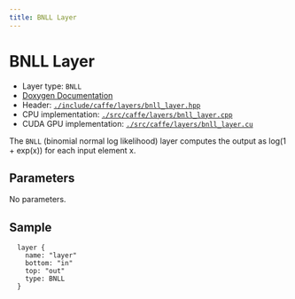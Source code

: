 ```yaml
---
title: BNLL Layer
---
```


# BNLL Layer

* Layer type: `BNLL`
* [Doxygen Documentation](http://caffe.berkeleyvision.org/doxygen/classcaffe_1_1BNLLLayer.md)
* Header: [`./include/caffe/layers/bnll_layer.hpp`](https://github.com/BVLC/caffe/blob/master/include/caffe/layers/bnll_layer.hpp)
* CPU implementation: [`./src/caffe/layers/bnll_layer.cpp`](https://github.com/BVLC/caffe/blob/master/src/caffe/layers/bnll_layer.cpp)
* CUDA GPU implementation: [`./src/caffe/layers/bnll_layer.cu`](https://github.com/BVLC/caffe/blob/master/src/caffe/layers/bnll_layer.cu)

The `BNLL` (binomial normal log likelihood) layer computes the output as log(1 + exp(x)) for each input element x.

## Parameters
No parameters.

## Sample

      layer {
        name: "layer"
        bottom: "in"
        top: "out"
        type: BNLL
      }
